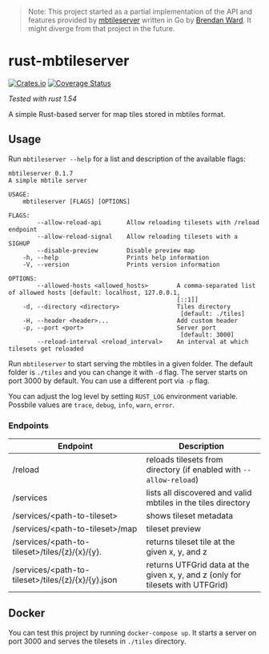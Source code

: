 > Note: This project started as a partial implementation of the API and features provided by [mbtileserver](https://github.com/consbio/mbtileserver) written in Go by [Brendan Ward](https://github.com/brendan-ward). It might diverge from that project in the future.

# rust-mbtileserver

[![Crates.io](https://img.shields.io/crates/v/mbtileserver.svg)](https://crates.io/crates/mbtileserver)
[![Coverage Status](https://coveralls.io/repos/github/ka7eh/rust-mbtileserver/badge.svg?branch=develop)](https://coveralls.io/github/ka7eh/rust-mbtileserver?branch=develop)

_Tested with rust 1.54_

A simple Rust-based server for map tiles stored in mbtiles format.

## Usage

Run `mbtileserver --help` for a list and description of the available flags:

```
mbtileserver 0.1.7
A simple mbtile server

USAGE:
    mbtileserver [FLAGS] [OPTIONS]

FLAGS:
        --allow-reload-api       Allow reloading tilesets with /reload endpoint
        --allow-reload-signal    Allow reloading tilesets with a SIGHUP
        --disable-preview        Disable preview map
    -h, --help                   Prints help information
    -V, --version                Prints version information

OPTIONS:
        --allowed-hosts <allowed_hosts>        A comma-separated list of allowed hosts [default: localhost, 127.0.0.1,
                                               [::1]]
    -d, --directory <directory>                Tiles directory
                                                [default: ./tiles]
    -H, --header <header>...                   Add custom header
    -p, --port <port>                          Server port
                                                [default: 3000]
        --reload-interval <reload_interval>    An interval at which tilesets get reloaded
```

Run `mbtileserver` to start serving the mbtiles in a given folder. The default folder is `./tiles` and you can change it with `-d` flag.
The server starts on port 3000 by default. You can use a different port via `-p` flag.

You can adjust the log level by setting `RUST_LOG` environment variable. Possbile values are `trace`, `debug`, `info`, `warn`, `error`.

### Endpoints

| Endpoint                                                     | Description                                                                    |
|--------------------------------------------------------------|--------------------------------------------------------------------------------|
| /reload                                                      | reloads tilesets from directory (if enabled with `--allow-reload`)             |
| /services                                                    | lists all discovered and valid mbtiles in the tiles directory                  |
| /services/\<path-to-tileset>                                 | shows tileset metadata                                                         |
| /services/\<path-to-tileset>/map                             | tileset preview                                                                |
| /services/\<path-to-tileset>/tiles/{z}/{x}/{y}.<tile-format> | returns tileset tile at the given x, y, and z                                  |
| /services/\<path-to-tileset>/tiles/{z}/{x}/{y}.json          | returns UTFGrid data at the given x, y, and z (only for tilesets with UTFGrid) |

## Docker

You can test this project by running `docker-compose up`. It starts a server on port 3000 and serves the tilesets in `./tiles` directory.
